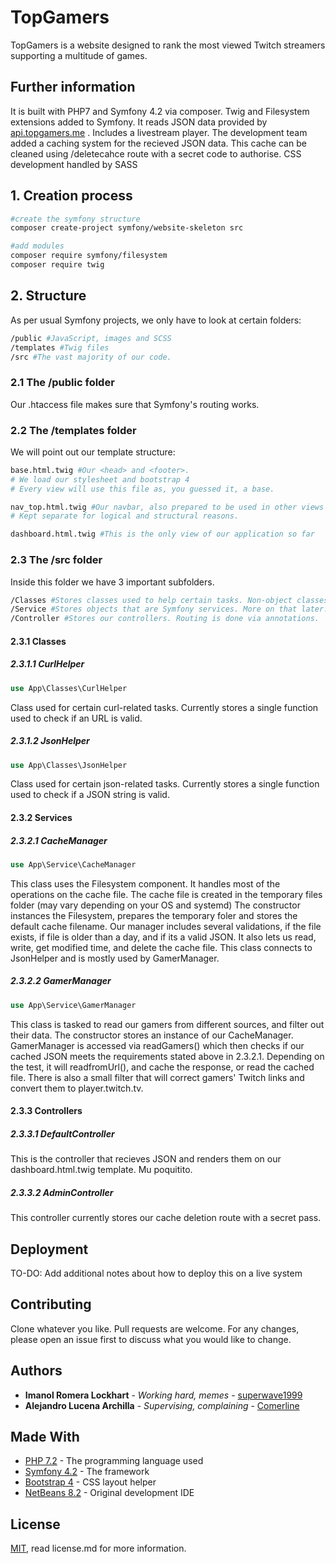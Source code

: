 # TopGamers

TopGamers is a website designed to rank the most viewed Twitch streamers supporting a multitude of games.

## Further information

It is built with PHP7 and Symfony 4.2 via composer.
Twig and Filesystem extensions added to Symfony.
It reads JSON data provided by [api.topgamers.me](https://api.topgamers.me) .
Includes a livestream player.
The development team added a caching system for the recieved JSON data.
This cache can be cleaned using /deletecahce route with a secret code to authorise.
CSS development handled by SASS

## 1. Creation process
```bash
#create the symfony structure
composer create-project symfony/website-skeleton src

#add modules
composer require symfony/filesystem
composer require twig
```

## 2. Structure

As per usual Symfony projects, we only have to look at certain folders:

```bash
/public #JavaScript, images and SCSS
/templates #Twig files
/src #The vast majority of our code.
```
### 2.1 The /public folder
Our .htaccess file makes sure that Symfony's routing works.
### 2.2 The /templates folder
We will point out our template structure:
```bash
base.html.twig #Our <head> and <footer>.
# We load our stylesheet and bootstrap 4
# Every view will use this file as, you guessed it, a base.

nav_top.html.twig #Our navbar, also prepared to be used in other views
# Kept separate for logical and structural reasons.

dashboard.html.twig #This is the only view of our application so far
```
### 2.3 The /src folder
Inside this folder we have 3 important subfolders.
```bash
/Classes #Stores classes used to help certain tasks. Non-object classes.
/Service #Stores objects that are Symfony services. More on that later.
/Controller #Stores our controllers. Routing is done via annotations.
```
#### 2.3.1 Classes
##### 2.3.1.1 CurlHelper
```php
use App\Classes\CurlHelper
```
Class used for certain curl-related tasks. Currently stores a single function used to check if an URL is valid.

##### 2.3.1.2 JsonHelper
```php
use App\Classes\JsonHelper
```
Class used for certain json-related tasks. Currently stores a single function used to check if a JSON string is valid.

#### 2.3.2 Services
##### 2.3.2.1 CacheManager
```php
use App\Service\CacheManager
```
This class uses the Filesystem component. It handles most of the operations on the cache file.
The cache file is created in the temporary files folder (may vary depending on your OS and systemd)
The constructor instances the Filesystem, prepares the temporary foler and stores the default cache filename.
Our manager includes several validations, if the file exists, if file is older than a day, and if its a valid JSON.
It also lets us read, write, get modified time, and delete the cache file.
This class connects to JsonHelper and is mostly used by GamerManager.

##### 2.3.2.2 GamerManager
```php
use App\Service\GamerManager
```
This class is tasked to read our gamers from different sources, and filter out their data.
The constructor stores an instance of our CacheManager.
GamerManager is accessed via readGamers() which then checks if our cached JSON meets the requirements stated above in 2.3.2.1.
Depending on the test, it will readfromUrl(), and cache the response, or read the cached file.
There is also a small filter that will correct gamers' Twitch links and convert them to player.twitch.tv.

#### 2.3.3 Controllers
##### 2.3.3.1 DefaultController
This is the controller that recieves JSON and renders them on our dashboard.html.twig template. Mu poquitito.
##### 2.3.3.2 AdminController
This controller currently stores our cache deletion route with a secret pass.

## Deployment
TO-DO: Add additional notes about how to deploy this on a live system

## Contributing
Clone whatever you like.
Pull requests are welcome. For any changes, please open an issue first to discuss what you would like to change.

## Authors
* **Imanol Romera Lockhart** - *Working hard, memes* - [superwave1999](https://github.com/superwave1999)
* **Alejandro Lucena Archilla** - *Supervising, complaining* - [Comerline](https://github.com/Comerline)

## Made With
* [PHP 7.2](https://www.php.net/) - The programming language used
* [Symfony 4.2](https://symfony.com/) - The framework
* [Bootstrap 4](https://getbootstrap.com/) - CSS layout helper
* [NetBeans 8.2](https://netbeans.org/) - Original development IDE

## License
[MIT](https://choosealicense.com/licenses/mit/), read license.md for more information.

